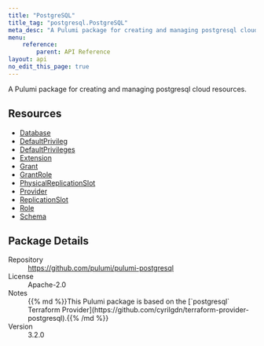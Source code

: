 ```yaml
---
title: "PostgreSQL"
title_tag: "postgresql.PostgreSQL"
meta_desc: "A Pulumi package for creating and managing postgresql cloud resources."
menu:
    reference:
        parent: API Reference
layout: api
no_edit_this_page: true
---
```


<!-- WARNING: this file was generated by Pulumi Docs Generator. -->
<!-- Do not edit by hand unless you're certain you know what you are doing! -->

A Pulumi package for creating and managing postgresql cloud resources.

<h2 id="resources">Resources</h2>
<ul class="api">
    <li><a href="database" title="Database"><span class="symbol resource"></span>Database</a></li>
    <li><a href="defaultprivileg" title="DefaultPrivileg"><span class="symbol resource"></span>DefaultPrivileg</a></li>
    <li><a href="defaultprivileges" title="DefaultPrivileges"><span class="symbol resource"></span>DefaultPrivileges</a></li>
    <li><a href="extension" title="Extension"><span class="symbol resource"></span>Extension</a></li>
    <li><a href="grant" title="Grant"><span class="symbol resource"></span>Grant</a></li>
    <li><a href="grantrole" title="GrantRole"><span class="symbol resource"></span>GrantRole</a></li>
    <li><a href="physicalreplicationslot" title="PhysicalReplicationSlot"><span class="symbol resource"></span>PhysicalReplicationSlot</a></li>
    <li><a href="provider" title="Provider"><span class="symbol resource"></span>Provider</a></li>
    <li><a href="replicationslot" title="ReplicationSlot"><span class="symbol resource"></span>ReplicationSlot</a></li>
    <li><a href="role" title="Role"><span class="symbol resource"></span>Role</a></li>
    <li><a href="schema" title="Schema"><span class="symbol resource"></span>Schema</a></li>
</ul>

<h2 id="package-details">Package Details</h2>
<dl class="package-details">
	<dt>Repository</dt>
	<dd><a href="https://github.com/pulumi/pulumi-postgresql">https://github.com/pulumi/pulumi-postgresql</a></dd>
	<dt>License</dt>
	<dd>Apache-2.0</dd>
	<dt>Notes</dt>
	<dd>{{% md %}}This Pulumi package is based on the [`postgresql` Terraform Provider](https://github.com/cyrilgdn/terraform-provider-postgresql).{{% /md %}}</dd>
	<dt>Version</dt>
	<dd>3.2.0</dd>
</dl>

